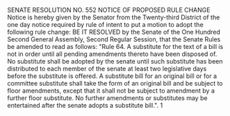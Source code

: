 SENATE RESOLUTION NO. 552
NOTICE OF PROPOSED RULE CHANGE
Notice is hereby given by the Senator from the Twenty-third District of the one day
notice required by rule of intent to put a motion to adopt the following rule change:
BE IT RESOLVED by the Senate of the One Hundred Second
General Assembly, Second Regular Session, that the Senate
Rules be amended to read as follows:
"Rule 64. A substitute for the text of a bill is not
in order until all pending amendments thereto have been
disposed of. No substitute shall be adopted by the senate
until such substitute has been distributed to each member of
the senate at least two legislative days before the
substitute is offered. A substitute bill for an original
bill or for a committee substitute shall take the form of an
original bill and be subject to floor amendments, except
that it shall not be subject to amendment by a further floor
substitute. No further amendments or substitutes may be
entertained after the senate adopts a substitute bill.".
1